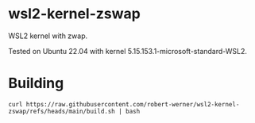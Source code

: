 # wsl2-kernel-zswap

WSL2 kernel with zwap.

Tested on Ubuntu 22.04 with kernel 5.15.153.1-microsoft-standard-WSL2.

# Building

```
curl https://raw.githubusercontent.com/robert-werner/wsl2-kernel-zswap/refs/heads/main/build.sh | bash
```
